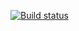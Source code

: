 [![Build status](https://ci.appveyor.com/api/projects/status/8ge3lugqrrt65r0e?svg=true)](https://ci.appveyor.com/project/S1owPock/forms)

